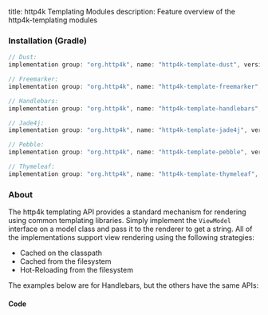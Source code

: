 title: http4k Templating Modules
description: Feature overview of the http4k-templating modules

### Installation (Gradle)

```groovy
// Dust: 
implementation group: "org.http4k", name: "http4k-template-dust", version: "4.26.0.0"

// Freemarker: 
implementation group: "org.http4k", name: "http4k-template-freemarker", version: "4.26.0.0"

// Handlebars: 
implementation group: "org.http4k", name: "http4k-template-handlebars", version: "4.26.0.0"

// Jade4j: 
implementation group: "org.http4k", name: "http4k-template-jade4j", version: "4.26.0.0"

// Pebble: 
implementation group: "org.http4k", name: "http4k-template-pebble", version: "4.26.0.0"

// Thymeleaf: 
implementation group: "org.http4k", name: "http4k-template-thymeleaf", version: "4.26.0.0"
```

### About
The http4k templating API provides a standard mechanism for rendering using common templating libraries. Simply implement the `ViewModel` interface on a model class and pass it to the renderer to get a string. All of the implementations support view rendering using the following strategies:

* Cached on the classpath
* Cached from the filesystem
* Hot-Reloading from the filesystem

The examples below are for Handlebars, but the others have the same APIs:

#### Code  [<img class="octocat"/>](https://github.com/http4k/http4k/blob/master/src/docs/guide/reference/templating/example.kt)

<script src="https://gist-it.appspot.com/https://github.com/http4k/http4k/blob/master/src/docs/guide/reference/templating/example.kt"></script>

[http4k]: https://http4k.org
